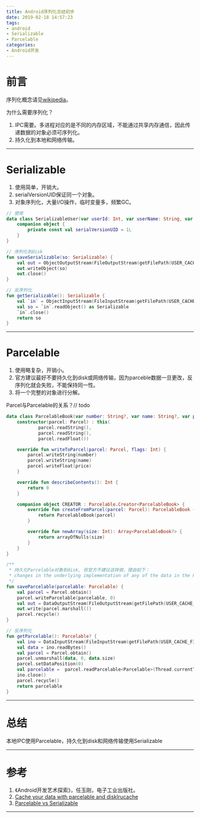 ```yaml
---
title: Android序列化总结初步
date: 2019-02-18 14:57:23
tags:
- android
- Serializable
- Parcelable
categories:
- Android开发
---
```


# 前言

序列化概念请见[wikipedia](https://zh.wikipedia.org/wiki/%E5%BA%8F%E5%88%97%E5%8C%96)。

为什么需要序列化？

1. IPC需要。多进程对应的是不同的内存区域，不能通过共享内存通信，因此传递数据的对象必须可序列化。
2. 持久化到本地和网络传输。

---

# Serializable

1. 使用简单，开销大。
2. serialVersionUID保证同一个对象。
3. 对象序列化，大量I/O操作，临时变量多，频繁GC。

```kotlin
// 使用
data class SerializableUser(var userId: Int, var userName: String, var isMale: Boolean) : Serializable {
    companion object {
        private const val serialVersionUID = 1L
    }
}

// 序列化到disk
fun saveSerializable(so: Serializable) {
    val out = ObjectOutputStream(FileOutputStream(getFilePath(USER_CACHE_FILE)))
    out.writeObject(so)
    out.close()
}

// 反序列化
fun getSerializable(): Serializable {
    val `in` = ObjectInputStream(FileInputStream(getFilePath(USER_CACHE_FILE)))
    val so = `in`.readObject() as Serializable
    `in`.close()
    return so
}
```

---

# Parcelable

1. 使用略复杂，开销小。
2. 官方建议最好不要持久化到disk或网络传输，因为parceble数据一旦更改，反序列化就会失败，不能保持同一性。
3. 将一个完整的对象进行分解。

Parcel与Parcelable的关系？// todo

```kotlin
data class ParcelableBook(var number: String?, var name: String?, var price: Float): Parcelable {
    constructor(parcel: Parcel) : this(
            parcel.readString(),
            parcel.readString(),
            parcel.readFloat())

    override fun writeToParcel(parcel: Parcel, flags: Int) {
        parcel.writeString(number)
        parcel.writeString(name)
        parcel.writeFloat(price)
    }

    override fun describeContents(): Int {
        return 0
    }

    companion object CREATOR : Parcelable.Creator<ParcelableBook> {
        override fun createFromParcel(parcel: Parcel): ParcelableBook {
            return ParcelableBook(parcel)
        }

        override fun newArray(size: Int): Array<ParcelableBook?> {
            return arrayOfNulls(size)
        }
    }
}

/**
 * 持久化Parcelable对象到disk, 但官方不建议这样做，理由如下：
 * changes in the underlying implementation of any of the data in the Parcel can render older data unreadable.
 */
fun saveParcelable(parcelable: Parcelable) {
    val parcel = Parcel.obtain()
    parcel.writeParcelable(parcelable, 0)
    val out = DataOutputStream(FileOutputStream(getFilePath(USER_CACHE_FILE2)))
    out.write(parcel.marshall())
    parcel.recycle()
}

// 反序列化
fun getParcelable(): Parcelable? {
    val ino = DataInputStream(FileInputStream(getFilePath(USER_CACHE_FILE2)))
    val data = ino.readBytes()
    val parcel = Parcel.obtain()
    parcel.unmarshall(data, 0, data.size)
    parcel.setDataPosition(0)
    val parcelable =  parcel.readParcelable<Parcelable>(Thread.currentThread().contextClassLoader)
    ino.close()
    parcel.recycle()
    return parcelable
}
```

---

# 总结

本地IPC使用Parcelable，持久化到disk和网络传输使用Serializable

---

# 参考

1. 《Android开发艺术探索》，任玉刚，电子工业出版社。
2. [Cache your data with parcelable and disklrucache](https://gist.github.com/VladSumtsov/c4af1f4b8fe5099ca809)
3. [Parcelable vs Serializable](http://www.developerphil.com/parcelable-vs-serializable/)

---

